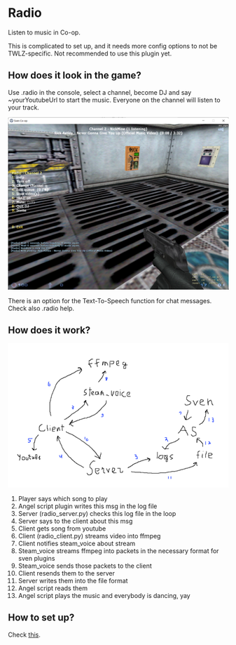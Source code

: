 # Radio
Listen to music in Co-op.

This is complicated to set up, and it needs more config options to not be TWLZ-specific. Not recommended to use this plugin yet.

## How does it look in the game?
Use .radio in the console, select a channel, become DJ and say ~yourYoutubeUrl to start the music. Everyone on the channel will listen to your track.

![](images-for-readme/how-it-looks.png)

There is an option for the Text-To-Speech function for chat messages. Check also .radio help.

## How does it work?
![](images-for-readme/how-it-works.png)

1. Player says which song to play
2. Angel script plugin writes this msg in the log file
3. Server (radio_server.py) checks this log file in the loop
4. Server says to the client about this msg
5. Client gets song from youtube
6. Client (radio_client.py) streams video into ffmpeg
7. Client notifies steam_voice about stream
8. Steam_voice streams ffmpeg into packets in the necessary format for sven plugins
9. Steam_voice sends those packets to the client
10. Client resends them to the server
11. Server writes them into the file format
12. Angel script reads them
13. Angel script plays the music and everybody is dancing, yay

## How to set up?
Check [this](how-to-set-up.md).